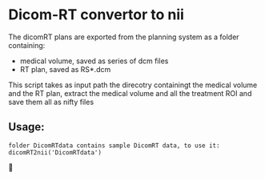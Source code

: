 # Dicom-RT convertor to nii

The dicomRT plans are exported from the planning system as a folder containing:
 * medical volume, saved as series of dcm files
 * RT plan, saved as RS*.dcm


This script takes as input path the direcotry containingt the medical volume and the RT plan, extract the medical volume and all the treatment ROI and save them all as nifty files

## Usage:

```
folder DicomRTdata contains sample DicomRT data, to use it:
dicomRT2nii('DicomRTdata')
```
 :panda_face:

